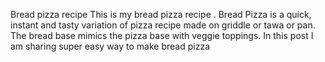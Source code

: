 Bread pizza recipe
This is my bread pizza recipe .
Bread Pizza is a quick, instant and tasty variation of pizza recipe made on griddle or tawa or pan. The bread base mimics the pizza base with veggie toppings. In this post I am sharing super easy way to make bread pizza